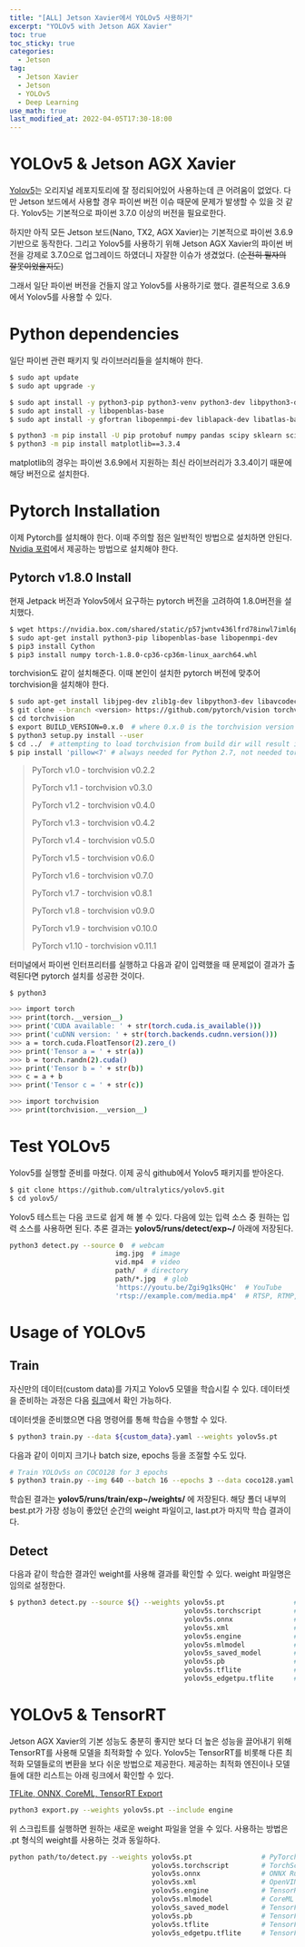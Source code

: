 ```yaml
---
title: "[ALL] Jetson Xavier에서 YOLOv5 사용하기"
excerpt: "YOLOv5 with Jetson AGX Xavier"
toc: true
toc_sticky: true
categories:
  - Jetson
tag:
  - Jetson Xavier
  - Jetson
  - YOLOv5
  - Deep Learning
use_math: true
last_modified_at: 2022-04-05T17:30-18:00
---
```


# YOLOv5 & Jetson AGX Xavier
[Yolov5](https://github.com/ultralytics/yolov5)는 오리지널 레포지토리에 잘 정리되어있어 사용하는데 큰 어려움이 없었다. 다만 Jetson 보드에서 사용할 경우 파이썬 버전 이슈 때문에 문제가 발생할 수 있을 것 같다. Yolov5는 기본적으로 파이썬 3.7.0 이상의 버전을 필요로한다.

하지만 아직 모든 Jetson 보드(Nano, TX2, AGX Xavier)는 기본적으로 파이썬 3.6.9 기반으로 동작한다. 그리고 Yolov5를 사용하기 위해 Jetson AGX Xavier의 파이썬 버전을 강제로 3.7.0으로 업그레이드 하였더니 자잘한 이슈가 생겼었다. (~~순전히 필자의 잘못이었을지도~~)

그래서 일단 파이썬 버전을 건들지 않고 Yolov5를 사용하기로 했다. 결론적으로 3.6.9에서 Yolov5를 사용할 수 있다.

# Python dependencies
일단 파이썬 관련 패키지 및 라이브러리들을 설치해야 한다.

```bash
$ sudo apt update
$ sudo apt upgrade -y
```

```bash
$ sudo apt install -y python3-pip python3-venv python3-dev libpython3-dev
$ sudo apt install -y libopenblas-base
$ sudo apt install -y gfortran libopenmpi-dev liblapack-dev libatlas-base-dev
```

```bash
$ python3 -m pip install -U pip protobuf numpy pandas scipy sklearn scikit-image
$ python3 -m pip install matplotlib==3.3.4
```

matplotlib의 경우는 파이썬 3.6.9에서 지원하는 최신 라이브러리가 3.3.4이기 때문에 해당 버전으로 설치한다.

# Pytorch Installation
이제 Pytorch를 설치해야 한다. 이때 주의할 점은 일반적인 방법으로 설치하면 안된다. [Nvidia 포럼](https://forums.developer.nvidia.com/t/pytorch-for-jetson-version-1-10-now-available/72048)에서 제공하는 방법으로 설치해야 한다.

## Pytorch v1.8.0 Install
현재 Jetpack 버전과 Yolov5에서 요구하는 pytorch 버전을 고려하여 1.8.0버전을 설치했다.
```bash
$ wget https://nvidia.box.com/shared/static/p57jwntv436lfrd78inwl7iml6p13fzh.whl -O torch-1.8.0-cp36-cp36m-linux_aarch64.whl
$ sudo apt-get install python3-pip libopenblas-base libopenmpi-dev 
$ pip3 install Cython
$ pip3 install numpy torch-1.8.0-cp36-cp36m-linux_aarch64.whl
```

torchvision도 같이 설치해준다. 이때 본인이 설치한 pytorch 버전에 맞추어 torchvision을 설치해야 한다.
```bash
$ sudo apt-get install libjpeg-dev zlib1g-dev libpython3-dev libavcodec-dev libavformat-dev libswscale-dev
$ git clone --branch <version> https://github.com/pytorch/vision torchvision   # see below for version of torchvision to download
$ cd torchvision
$ export BUILD_VERSION=0.x.0  # where 0.x.0 is the torchvision version  
$ python3 setup.py install --user
$ cd ../  # attempting to load torchvision from build dir will result in import error
$ pip install 'pillow<7' # always needed for Python 2.7, not needed torchvision v0.5.0+ with Python 3.6
```

> PyTorch v1.0 - torchvision v0.2.2
>
> PyTorch v1.1 - torchvision v0.3.0
>
> PyTorch v1.2 - torchvision v0.4.0
>
> PyTorch v1.3 - torchvision v0.4.2
>
> PyTorch v1.4 - torchvision v0.5.0
>
> PyTorch v1.5 - torchvision v0.6.0
>
> PyTorch v1.6 - torchvision v0.7.0
>
> PyTorch v1.7 - torchvision v0.8.1
>
> PyTorch v1.8 - torchvision v0.9.0
>
> PyTorch v1.9 - torchvision v0.10.0
>
> PyTorch v1.10 - torchvision v0.11.1

터미널에서 파이썬 인터프리터를 실행하고 다음과 같이 입력했을 때 문제없이 결과가 출력된다면 pytorch 설치를 성공한 것이다.

```bash
$ python3

>>> import torch
>>> print(torch.__version__)
>>> print('CUDA available: ' + str(torch.cuda.is_available()))
>>> print('cuDNN version: ' + str(torch.backends.cudnn.version()))
>>> a = torch.cuda.FloatTensor(2).zero_()
>>> print('Tensor a = ' + str(a))
>>> b = torch.randn(2).cuda()
>>> print('Tensor b = ' + str(b))
>>> c = a + b
>>> print('Tensor c = ' + str(c))

>>> import torchvision
>>> print(torchvision.__version__)
```

# Test YOLOv5
Yolov5를 실행할 준비를 마쳤다. 이제 공식 github에서 Yolov5 패키지를 받아온다.

```bash
$ git clone https://github.com/ultralytics/yolov5.git
$ cd yolov5/
```

Yolov5 테스트는 다음 코드로 쉽게 해 볼 수 있다. 다음에 있는 입력 소스 중 원하는 입력 소스를 사용하면 된다. 추론 결과는 **yolov5/runs/detect/exp~/** 아래에 저장된다.
```bash
python3 detect.py --source 0  # webcam
                          img.jpg  # image
                          vid.mp4  # video
                          path/  # directory
                          path/*.jpg  # glob
                          'https://youtu.be/Zgi9g1ksQHc'  # YouTube
                          'rtsp://example.com/media.mp4'  # RTSP, RTMP, HTTP stream
```

# Usage of YOLOv5
## Train
자신만의 데이터(custom data)를 가지고 Yolov5 모델을 학습시킬 수 있다. 데이터셋을 준비하는 과정은 다음 [링크](https://github.com/ultralytics/yolov5/wiki/Train-Custom-Data)에서 확인 가능하다.

데이터셋을 준비했으면 다음 명령어를 통해 학습을 수행할 수 있다.
```bash
$ python3 train.py --data ${custom_data}.yaml --weights yolov5s.pt
```

다음과 같이 이미지 크기나 batch size, epochs 등을 조절할 수도 있다.
```bash
# Train YOLOv5s on COCO128 for 3 epochs
$ python3 train.py --img 640 --batch 16 --epochs 3 --data coco128.yaml --weights yolov5s.pt
```

학습된 결과는 **yolov5/runs/train/exp~/weights/** 에 저장된다. 해당 폴더 내부의 best.pt가 가장 성능이 좋았던 순간의 weight 파일이고, last.pt가 마지막 학습 결과이다.

## Detect
다음과 같이 학습한 결과인 weight를 사용해 결과를 확인할 수 있다. weight 파일명은 임의로 설정한다.
```bash
$ python3 detect.py --source ${} --weights yolov5s.pt                 # PyTorch
                                           yolov5s.torchscript        # TorchScript
                                           yolov5s.onnx               # ONNX Runtime or OpenCV DNN with --dnn
                                           yolov5s.xml                # OpenVINO
                                           yolov5s.engine             # TensorRT
                                           yolov5s.mlmodel            # CoreML (MacOS-only)
                                           yolov5s_saved_model        # TensorFlow SavedModel
                                           yolov5s.pb                 # TensorFlow GraphDef
                                           yolov5s.tflite             # TensorFlow Lite
                                           yolov5s_edgetpu.tflite     # TensorFlow Edge TPU
```

# YOLOv5 & TensorRT
Jetson AGX Xavier의 기본 성능도 충분히 좋지만 보다 더 높은 성능을 끌어내기 위해 TensorRT를 사용해 모델을 최적화할 수 있다. Yolov5는 TensorRT를 비롯해 다른 최적화 모델들로의 변환을 보다 쉬운 방법으로 제공한다. 제공하는 최적화 엔진이나 모델들에 대한 리스트는 아래 링크에서 확인할 수 있다.

[TFLite, ONNX, CoreML, TensorRT Export](https://github.com/ultralytics/yolov5/issues/251)

```bash
python3 export.py --weights yolov5s.pt --include engine
```

위 스크립트를 실행하면 원하는 새로운 weight 파일을 얻을 수 있다. 사용하는 방법은 .pt 형식의 weight를 사용하는 것과 동일하다.
```bash
python path/to/detect.py --weights yolov5s.pt                 # PyTorch
                                   yolov5s.torchscript        # TorchScript
                                   yolov5s.onnx               # ONNX Runtime or OpenCV DNN with --dnn
                                   yolov5s.xml                # OpenVINO
                                   yolov5s.engine             # TensorRT
                                   yolov5s.mlmodel            # CoreML (MacOS only)
                                   yolov5s_saved_model        # TensorFlow SavedModel
                                   yolov5s.pb                 # TensorFlow GraphDef
                                   yolov5s.tflite             # TensorFlow Lite
                                   yolov5s_edgetpu.tflite     # TensorFlow Edge TPU
```
